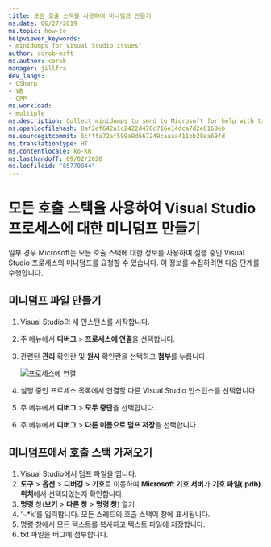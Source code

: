 ```yaml
---
title: 모든 호출 스택을 사용하여 미니덤프 만들기
ms.date: 06/27/2019
ms.topic: how-to
helpviewer_keywords:
- minidumps for Visual Studio issues"
author: corob-msft
ms.author: corob
manager: jillfra
dev_langs:
- CSharp
- VB
- CPP
ms.workload:
- multiple
ms.description: Collect minidumps to send to Microsoft for help with troubleshooting issues with Visual Studio
ms.openlocfilehash: 8af2ef642a1c2422d470c716e14dca7d2e0168eb
ms.sourcegitcommit: 6cfffa72af599a9d667249caaaa411bb28ea69fd
ms.translationtype: HT
ms.contentlocale: ko-KR
ms.lasthandoff: 09/02/2020
ms.locfileid: "85770844"
---
```

# <a name="create-minidumps-for-a-visual-studio-process-with-all-call-stacks"></a>모든 호출 스택을 사용하여 Visual Studio 프로세스에 대한 미니덤프 만들기

일부 경우 Microsoft는 모든 호출 스택에 대한 정보를 사용하여 실행 중인 Visual Studio 프로세스의 미니덤프를 요청할 수 있습니다. 이 정보를 수집하려면 다음 단계를 수행합니다.

## <a name="create-the-minidump-file"></a>미니덤프 파일 만들기

1. Visual Studio의 새 인스턴스를 시작합니다.
1. 주 메뉴에서 **디버그** > **프로세스에 연결**을 선택합니다.
1. 관련된 **관리** 확인란 및 **원시** 확인란을 선택하고 **첨부**를 누릅니다.

   ![프로세스에 연결](../ide/media/attach-to-process.png)

1. 실행 중인 프로세스 목록에서 연결할 다른 Visual Studio 인스턴스를 선택합니다.
1. 주 메뉴에서 **디버그** > **모두 중단**을 선택합니다.
1. 주 메뉴에서 **디버그** > **다른 이름으로 덤프 저장**을 선택합니다.

## <a name="get-the-call-stacks-from-the-minidump"></a>미니덤프에서 호출 스택 가져오기

1. Visual Studio에서 덤프 파일을 엽니다.
1. **도구** > **옵션** > **디버깅** > **기호**로 이동하여 **Microsoft 기호 서버**가 **기호 파일(.pdb) 위치**에서 선택되었는지 확인합니다.
1. **명령** 창(**보기** > **다른 창** > **명령 창**) 열기
1. ‘~*k’를 입력합니다. 모든 스레드의 호출 스택이 창에 표시됩니다.
1. 명령 창에서 모든 텍스트를 복사하고 텍스트 파일에 저장합니다.
1. txt 파일을 버그에 첨부합니다.
